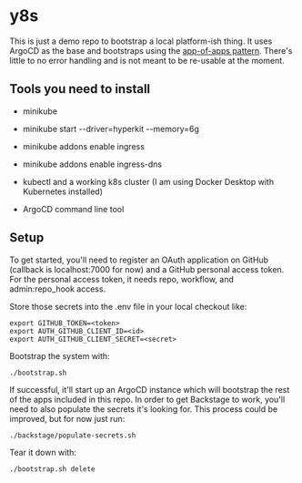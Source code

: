 # y8s

This is just a demo repo to bootstrap a local platform-ish thing. It uses ArgoCD as the base and bootstraps using the [app-of-apps pattern](https://argoproj.github.io/argo-cd/operator-manual/cluster-bootstrapping/). There's little to no error handling and is not meant to be re-usable at the moment.

## Tools you need to install

- minikube
- minikube start --driver=hyperkit --memory=6g
- minikube addons enable ingress
- minikube addons enable ingress-dns


- kubectl and a working k8s cluster (I am using Docker Desktop with Kubernetes installed)
- ArgoCD command line tool

## Setup

To get started, you'll need to register an OAuth application on GitHub (callback is localhost:7000 for now) and a GitHub personal access token. For the personal access token, it needs repo, workflow, and admin:repo_hook access.

Store those secrets into the .env file in your local checkout like:

```
export GITHUB_TOKEN=<token>
export AUTH_GITHUB_CLIENT_ID=<id>
export AUTH_GITHUB_CLIENT_SECRET=<secret>
```

Bootstrap the system with:

```
./bootstrap.sh
```

If successful, it'll start up an ArgoCD instance which will bootstrap the rest of the apps included in this repo. In order to get Backstage to work, you'll need to also populate the secrets it's looking for. This process could be improved, but for now just run:

```
./backstage/populate-secrets.sh
```

Tear it down with:

```
./bootstrap.sh delete
```
